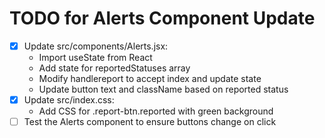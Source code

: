 # TODO for Alerts Component Update

- [x] Update src/components/Alerts.jsx:
  - Import useState from React
  - Add state for reportedStatuses array
  - Modify handlereport to accept index and update state
  - Update button text and className based on reported status
- [x] Update src/index.css:
  - Add CSS for .report-btn.reported with green background
- [ ] Test the Alerts component to ensure buttons change on click
